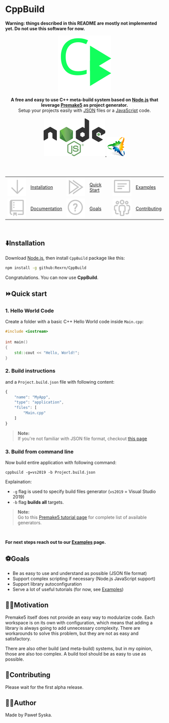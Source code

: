 # CppBuild

**Warning: things described in this README are mostly
not implemented yet. Do not use this software for now.**

<p align="center">
	<img src="resources/logo-big.svg">
	<br/>
	<b>
	A free and easy to use C++ meta-build system based on <a href="https://nodejs.org">Node.js</a> that leverage <a href="https://premake.github.io/">Premake5</a> as project generator.
	</b>
	<br>
	Setup your projects easily with <a href="https://en.wikipedia.org/wiki/JSON#Syntax">JSON</a> files or a <a href="https://en.wikipedia.org/wiki/JavaScript">JavaScript</a> code.
	<br>
	<br>
	<a href="https://nodejs.org">
		<img src="resources/nodejs-logo.svg" alt="NodeJS Logo">
	</a>
	<a href="https://premake.github.io/">
		<img src="resources/premake-logo.png" alt="Premake5 Logo">
	</a>
</p>
<br/>
<br/>


<table align="center">
	<tr>
		<td><a href="#installation">	<img src="resources/icons/arrow-down.svg"/>		</a></td><td><a href="#installation">Installation</a>	</td>
		<td><a href="#quick-start">		<img src="resources/icons/run-all.svg"/>		</a></td><td><a href="#quick-start">Quick Start</a>		</td>
		<td><a href="docs/Examples.md">	<img src="resources/icons/note.svg"/>			</a></td><td><a href="docs/Examples.md">Examples</a>	</td>
	</tr>
	<tr>
		<td><a href="#documentation">	<img src="resources/icons/repo.svg"/>			</a></td><td><a href="#documentation">Documentation</a>	</td>
		<td><a href="#goals">			<img src="resources/icons/question.svg"/>		</a></td><td><a href="#goals">Goals</a>					</td>
		<td><a href="#contributing">	<img src="resources/icons/organization.svg"/>	</a></td><td><a href="#contributing">Contributing</a>	</td>
	</tr>
</table>

<br/>

## ⬇️Installation 

Download [Node.js](https://nodejs.org), then install `CppBuild` package like this:

```bash
npm install -g github:Rexrn/CppBuild
```

Congratulations. You can now use **CppBuild**.


## ⏩Quick start


### 1. Hello World Code

Create a folder with a basic C++ Hello World code inside `Main.cpp`:

```cpp
#include <iostream>

int main()
{
	std::cout << "Hello, World!";
}
```

### 2. Build instructions

and a `Project.build.json` file with following content:

```js
{
	"name": "MyApp",
	"type": "application",
	"files": [
		"Main.cpp"
	]
}
```
> **Note:**  
> If you're not familiar with JSON file format, checkout [this page](https://en.wikipedia.org/wiki/JSON#Syntax)

### 3. Build from command line

Now build entire application with following command:

```
cppbuild -g=vs2019 -b Project.build.json
```
Explaination:

- `-g` flag is used to specify build files generator (`vs2019` = Visual Studio 2019)
- `-b` flag **builds all** targets.

> **Note:**  
> Go to this [Premake5 tutorial page](https://premake.github.io/docs/Using-Premake) for complete list of available generators.

<br>

**For next steps reach out to our [Examples](docs/Examples.md) page.**

## ⚽Goals

- Be as easy to use and understand as possible (JSON file format)
- Support complex scripting if necessary (Node.js JavaScript support)
- Support library autoconfiguration
- Serve a lot of useful tutorials (for now, see [Examples](docs/Examples.md))

## 🏃‍♂️Motivation

Premake5 itself does not provide an easy way to modularize code.
Each workspace is on its own with configuration, which means that
adding a library is always going to add unnecessary complexity.
There are workarounds to solve this problem, but they are not as easy
and satisfactory.

There are also other build (and meta-build) systems, but in my opinion,
those are also too complex. A build tool should be as easy to use as possible.
  


## 🌱Contributing

Please wait for the first alpha release.

## 🙋‍♂️Author

Made by Paweł Syska.




